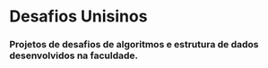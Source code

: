 # Desafios Unisinos
### Projetos de desafios de algoritmos e estrutura de dados desenvolvidos na faculdade.
